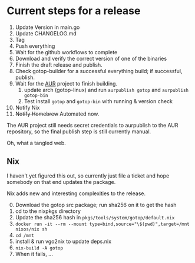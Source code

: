 # Current steps for a release

1. Update Version in main.go 
2. Update CHANGELOG.md
3. Tag
4. Push everything
5. Wait for the github workflows to complete
6. Download and verify the correct version of one of the binaries
7. Finish the draft release and publish.
8. Check gotop-builder for a successful everything build; if successful, publish.
10. Wait for the [AUR](https://github.com/xxxserxxx/gotop-linux) project to finish building.
    1. update arch (gotop-linux) and run `aurpublish gotop` and `aurpublish gotop-bin`
    2. Test install `gotop` and `gotop-bin` with running & version check
11. Notify Nix
12. ~~Notify Homebrew~~ Automated now.

The AUR project still needs secret credentials to aurpublish to the AUR
repository, so the final publish step is still currently manual.

Oh, what a tangled web.


## Nix 

I haven't yet figured this out, so currently just file a ticket and hope somebody on that end updates the package.

Nix adds new and interesting complexities to the release.

0. Download the gotop src package; run sha256 on it to get the hash
1. cd to the nixpkgs directory
2. Update the sha256 hash in `pkgs/tools/system/gotop/default.nix`
2. `docker run -it --rm --mount type=bind,source="\$(pwd)",target=/mnt nixos/nix sh`
3. `cd /mnt`
8. install & run vgo2nix to update deps.nix
7. `nix-build -A gotop`
8. When it fails, ...
